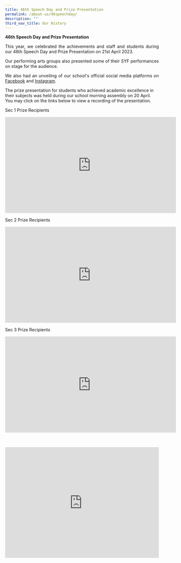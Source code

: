 ```yaml
---
title: 46th Speech Day and Prize Presentation
permalink: /about-us/46speechday/
description: ""
third_nav_title: Our History
---
```

**46th Speech Day and Prize Presentation**

<style>

.google-slides-container{ position: relative; width: 100%; padding-top: 72%; overflow: hidden; } .google-slides-container iframe{ position: absolute; top: 0; left: 0; width: 100%; height: 100%; }

</style>

<p style="text-align:justify">This year, we celebrated the achievements and staff and students during our 46th Speech Day and Prize Presentation on 21st April 2023.</p>

<p style="text-align:justify">Our performing arts groups also presented some of their SYF performances on stage for the audience. </p>

<p style="text-align:justify">We also had an unveiling of our school's official social media platforms on <a target="\\\_blank" href="https://www.facebook.com/BendemeerSecondaryOfficial/">Facebook</a> and <a target="\\\_blank" href="https://instagram.com/bendemeer\_secondary\_official/">Instagram</a>.</p>

The prize presentation for students who achieved academic excellence in their subjects was held during our school morning assembly on 20 April.&nbsp; You may click on the links below to view a recording of the presentation.&nbsp;

<p>


Sec 1 Prize Recipients<br>
<iframe allowfullscreen="" allow="accelerometer; autoplay; clipboard-write; encrypted-media; gyroscope; picture-in-picture; web-share" frameborder="0" title="YouTube video player" src="https://www.youtube.com/embed/jVBUkRYmK-Q" height="315" width="560"></iframe>

Sec 2 Prize Recipients<br>
<iframe allowfullscreen="" allow="accelerometer; autoplay; clipboard-write; encrypted-media; gyroscope; picture-in-picture; web-share" frameborder="0" title="YouTube video player" src="https://www.youtube.com/embed/M8Ju5R5ySkc" height="315" width="560"></iframe>
	
Sec 3 Prize Recipients<br>
<iframe allowfullscreen="" allow="accelerometer; autoplay; clipboard-write; encrypted-media; gyroscope; picture-in-picture; web-share" frameborder="0" title="YouTube video player" src="https://www.youtube.com/embed/WPBGh0Tyu-g" height="315" width="560"></iframe>
</p>

<br>

<br>

<div class="google-slides-container">


<iframe allowfullscreen="true" height="589" width="840" frameborder="0" src="https://docs.google.com/presentation/d/e/2PACX-1vQ6qs2a1Ejx-Ov_cAL3vmkcLATnOY8tyIesUtn_l0avGgVijne_N1wTa9P4hvMAcVniFh6ZXheCoGoo/embed?start=true&amp;loop=false&amp;delayms=3000"></iframe></div>